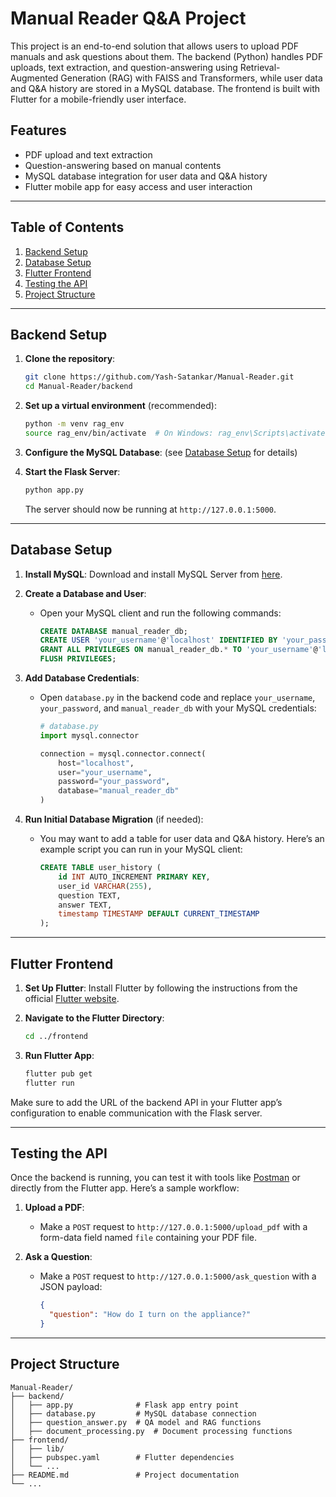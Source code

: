 # Manual Reader Q&A Project

This project is an end-to-end solution that allows users to upload PDF manuals and ask questions about them. The backend (Python) handles PDF uploads, text extraction, and question-answering using Retrieval-Augmented Generation (RAG) with FAISS and Transformers, while user data and Q&A history are stored in a MySQL database. The frontend is built with Flutter for a mobile-friendly user interface.

## Features
- PDF upload and text extraction
- Question-answering based on manual contents
- MySQL database integration for user data and Q&A history
- Flutter mobile app for easy access and user interaction

---

## Table of Contents
1. [Backend Setup](#backend-setup)
2. [Database Setup](#database-setup)
3. [Flutter Frontend](#flutter-frontend)
4. [Testing the API](#testing-the-api)
5. [Project Structure](#project-structure)

---

## Backend Setup

1. **Clone the repository**:
    ```bash
    git clone https://github.com/Yash-Satankar/Manual-Reader.git
    cd Manual-Reader/backend
    ```

2. **Set up a virtual environment** (recommended):
    ```bash
    python -m venv rag_env
    source rag_env/bin/activate  # On Windows: rag_env\Scripts\activate
    ```

3. **Configure the MySQL Database**: (see [Database Setup](#database-setup) for details)

4. **Start the Flask Server**:
    ```bash
    python app.py
    ```
    The server should now be running at `http://127.0.0.1:5000`.

---

## Database Setup

1. **Install MySQL**: Download and install MySQL Server from [here](https://dev.mysql.com/downloads/installer/).

2. **Create a Database and User**:
   - Open your MySQL client and run the following commands:
     ```sql
     CREATE DATABASE manual_reader_db;
     CREATE USER 'your_username'@'localhost' IDENTIFIED BY 'your_password';
     GRANT ALL PRIVILEGES ON manual_reader_db.* TO 'your_username'@'localhost';
     FLUSH PRIVILEGES;
     ```

3. **Add Database Credentials**:
   - Open `database.py` in the backend code and replace `your_username`, `your_password`, and `manual_reader_db` with your MySQL credentials:
     ```python
     # database.py
     import mysql.connector

     connection = mysql.connector.connect(
         host="localhost",
         user="your_username",
         password="your_password",
         database="manual_reader_db"
     )
     ```
4. **Run Initial Database Migration** (if needed):
   - You may want to add a table for user data and Q&A history. Here’s an example script you can run in your MySQL client:
     ```sql
     CREATE TABLE user_history (
         id INT AUTO_INCREMENT PRIMARY KEY,
         user_id VARCHAR(255),
         question TEXT,
         answer TEXT,
         timestamp TIMESTAMP DEFAULT CURRENT_TIMESTAMP
     );
     ```

---

## Flutter Frontend

1. **Set Up Flutter**: Install Flutter by following the instructions from the official [Flutter website](https://flutter.dev/docs/get-started/install).

2. **Navigate to the Flutter Directory**:
    ```bash
    cd ../frontend
    ```

3. **Run Flutter App**:
    ```bash
    flutter pub get
    flutter run
    ```

Make sure to add the URL of the backend API in your Flutter app’s configuration to enable communication with the Flask server.

---

## Testing the API

Once the backend is running, you can test it with tools like [Postman](https://www.postman.com/) or directly from the Flutter app. Here’s a sample workflow:

1. **Upload a PDF**:
   - Make a `POST` request to `http://127.0.0.1:5000/upload_pdf` with a form-data field named `file` containing your PDF file.

2. **Ask a Question**:
   - Make a `POST` request to `http://127.0.0.1:5000/ask_question` with a JSON payload:
     ```json
     {
       "question": "How do I turn on the appliance?"
     }
     ```

---

## Project Structure

```plaintext
Manual-Reader/
├── backend/
│   ├── app.py              # Flask app entry point
│   ├── database.py         # MySQL database connection
│   ├── question_answer.py  # QA model and RAG functions
│   ├── document_processing.py  # Document processing functions
├── frontend/
│   ├── lib/
│   ├── pubspec.yaml        # Flutter dependencies
│   └── ...
├── README.md               # Project documentation
└── ...

